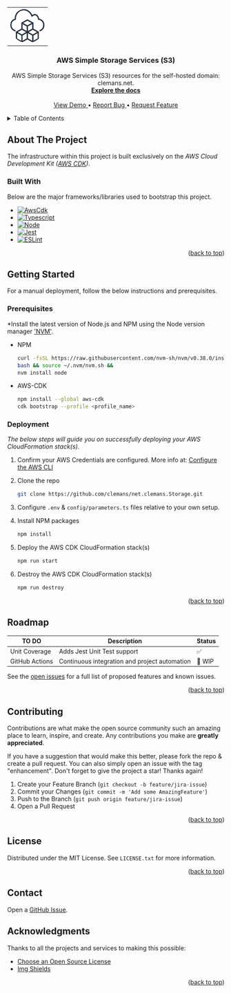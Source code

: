 <a name="readme-top"></a>

<!-- PROJECT LOGO -->
<br />
<div align="center">
<table style="border-collapse: collapse;">
  <tr>
    <td>
      <a href="https://github.com/clemans/net.clemans.Storage/">
        <img src="assets/img/logo.png" alt="Logo"
        width="80" height="80" style="border-radius: 50%; object-fit: cover;">
      </a>
    </td>
  </tr>
</table>
  <h3 align="center">AWS Simple Storage Services (S3)</h3>
  <p align="center">
    AWS Simple Storage Services (S3) resources for the self-hosted domain: clemans.net.
    <br />
    <a href="https://github.com/clemans/net.clemans.Storage/">
      <strong>Explore the docs</strong>
    </a>
    <br />
    <br />
    <a href="https://github.com/clemans/net.clemans.Storage/">
      View Demo
    </a>
    •
    <a href="https://github.com/clemans/net.clemans.Storage/issues">
      Report Bug
    </a>
    •
    <a href="https://github.com/clemans/net.clemans.Storage/issues">
      Request Feature
    </a>
  </p>
</div>

<!-- TABLE OF CONTENTS -->
<details>
  <summary>Table of Contents</summary>
  <ol>
    <li>
      <a href="#about-the-project">About The Project</a>
      <ul>
        <li><a href="#built-with">Built With</a></li>
      </ul>
    </li>
    <li>
      <a href="#getting-started">Getting Started</a>
      <ul>
        <li><a href="#prerequisites">Prerequisites</a></li>
        <li><a href="#deployment">Deployment</a></li>
      </ul>
    </li>
    <li><a href="#roadmap">Roadmap</a></li>
    <li><a href="#contributing">Contributing</a></li>
    <li><a href="#license">License</a></li>
    <li><a href="#contact">Contact</a></li>
    <li><a href="#acknowledgments">Acknowledgments</a></li>
  </ol>
</details>

## About The Project

The infrastructure within this project is built exclusively on the
*AWS Cloud Development Kit ([AWS CDK][AWSCDK-url])*.

### Built With

Below are the major frameworks/libraries used to bootstrap this project.

- [![AwsCdk][AwsCdk]][AwsCdk-url]
- [![Typescript][Typescript]][Typescript-url]
- [![Node][Node.js]][Node-url]
- [![Jest][Jest]][Jest-url]
- [![ESLint][ESLint]][ESLint-url]

<p align="right">(<a href="#readme-top">back to top</a>)</p>

## Getting Started

For a manual deployment, follow the below instructions and prerequisites.

### Prerequisites

*Install the latest version of Node.js and NPM using the Node version manager
['NVM'](https://nvm.sh/).

- NPM

  ```bash
  curl -fsSL https://raw.githubusercontent.com/nvm-sh/nvm/v0.38.0/install.sh |
  bash && source ~/.nvm/nvm.sh &&
  nvm install node
  ```

- AWS-CDK

  ```bash
  npm install --global aws-cdk
  cdk bootstrap --profile <profile_name>
  ```

### Deployment

*The below steps will guide you on successfully deploying your
AWS CloudFormation stack(s).*

1. Confirm your AWS Credentials are configured. More info at:
[Configure the AWS CLI](https://docs.aws.amazon.com/cli/latest/userguide/cli-chap-configure.html)

2. Clone the repo

   ```bash
   git clone https://github.com/clemans/net.clemans.Storage.git
   ```

3. Configure `.env` & `config/parameters.ts` files relative to your own setup.

4. Install NPM packages

   ```bash
   npm install
   ```

5. Deploy the AWS CDK CloudFormation stack(s)

   ```bash
   npm run start
   ```

6. Destroy the AWS CDK CloudFormation stack(s)

    ```bash
    npm run destroy
    ```

<p align="right">(<a href="#readme-top">back to top</a>)</p>

## Roadmap

  | TO DO           | Description                                    | Status
  | --              | --                                             | --
  | Unit Coverage   | Adds Jest Unit Test support                    | ✅
  | GitHub Actions  | Continuous integration and project automation  | 📝 WIP

See the [open issues][GitHubIssue-url]
for a full list of proposed features and known issues.

<p align="right">(<a href="#readme-top">back to top</a>)</p>

## Contributing

Contributions are what make the open source community
such an amazing place to learn, inspire, and create. Any contributions you make are
**greatly appreciated**.

If you have a suggestion that would make this better, please fork the repo & create a pull request.
You can also simply open an issue with the tag "enhancement".
Don't forget to give the project a star! Thanks again!

1. Create your Feature Branch (`git checkout -b feature/jira-issue`)
2. Commit your Changes (`git commit -m 'Add some AmazingFeature'`)
3. Push to the Branch (`git push origin feature/jira-issue`)
4. Open a Pull Request

<p align="right">(<a href="#readme-top">back to top</a>)</p>

## License

Distributed under the MIT License. See `LICENSE.txt` for more information.

<p align="right">(<a href="#readme-top">back to top</a>)</p>

## Contact
Open a [GitHub Issue][GitHubIssue-url].

## Acknowledgments

Thanks to all the projects and services to making this possible:

- [Choose an Open Source License](https://choosealicense.com)
- [Img Shields](https://shields.io)

<p align="right">(<a href="#readme-top">back to top</a>)</p>

<!-- https://www.markdownguide.org/basic-syntax/#reference-style-links -->
[AwsCdk]: https://img.shields.io/badge/AWS%20CDK-v2.130.0-green?style=appveyor&logo=amazonaws
[AwsCdk-url]: https://aws.amazon.com/cdk/
[ESLint]: https://img.shields.io/badge/ESLint-^8.57.0-green?style=appveyor&logo=eslint
[ESLint-url]: https://eslint.org
[GitHubIssue-url]: https://github.com/clemans/net.clemans.Storage/issues
[Jest]: https://img.shields.io/badge/Jest-^29.7.0-green?style=appveyor&logo=jest
[Jest-url]: https://jestjs.io/
[Node.js]: https://img.shields.io/badge/Node.js-21.6.1-green?style=appveyor&logo=nodedotjs
[Node-url]: https://nodejs.org/
[Typescript]: https://img.shields.io/badge/Typescript-~5.3.3-green?style=appveyor&logo=typescript
[Typescript-url]: https://www.typescriptlang.org/